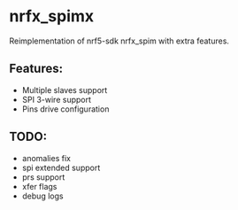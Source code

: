 # nrfx_spimx

Reimplementation of nrf5-sdk nrfx_spim with extra features.

## Features:
 * Multiple slaves support
 * SPI 3-wire support
 * Pins drive configuration

## TODO:
 * anomalies fix
 * spi extended support
 * prs support
 * xfer flags
 * debug logs

